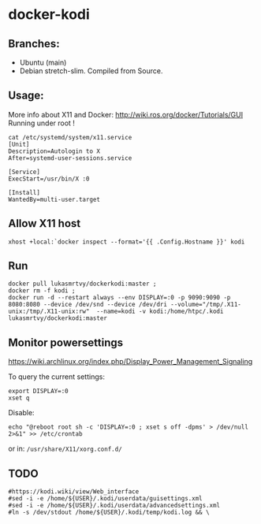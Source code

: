 # docker-kodi

## Branches:
- Ubuntu (main)
- Debian stretch-slim. Compiled from Source.

## Usage:
More info about X11 and Docker: http://wiki.ros.org/docker/Tutorials/GUI
Running under root !
```
cat /etc/systemd/system/x11.service 
[Unit]
Description=Autologin to X
After=systemd-user-sessions.service

[Service]
ExecStart=/usr/bin/X :0

[Install]
WantedBy=multi-user.target
```

## Allow X11 host
```
xhost +local:`docker inspect --format='{{ .Config.Hostname }}' kodi
```

## Run
```
docker pull lukasmrtvy/dockerkodi:master ; 
docker rm -f kodi ; 
docker run -d --restart always --env DISPLAY=:0 -p 9090:9090 -p 8080:8080 --device /dev/snd --device /dev/dri --volume="/tmp/.X11-unix:/tmp/.X11-unix:rw"  --name=kodi -v kodi:/home/htpc/.kodi  lukasmrtvy/dockerkodi:master
```
## Monitor powersettings
https://wiki.archlinux.org/index.php/Display_Power_Management_Signaling

To query the current settings:
```
export DISPLAY=:0
xset q
```
Disable:
```
echo "@reboot root sh -c 'DISPLAY=:0 ; xset s off -dpms' > /dev/null 2>&1" >> /etc/crontab
```
or in:
`/usr/share/X11/xorg.conf.d/`

## TODO
```
#https://kodi.wiki/view/Web_interface
#sed -i -e /home/${USER}/.kodi/userdata/guisettings.xml
#sed -i -e /home/${USER}/.kodi/userdata/advancedsettings.xml 
#ln -s /dev/stdout /home/${USER}/.kodi/temp/kodi.log && \
```
